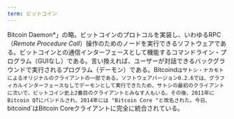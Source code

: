 ```yaml
---
term: ビットコイン
---
```

Bitcoin Daemon*」の略。ビットコインのプロトコルを実装し、いわゆるRPC（*Remote Procedure Call*）操作のためのノードを実行できるソフトウェアである。ビットコインとの通信インターフェースとして機能するコマンドライン・プログラム（GUIなし）である。言い換えれば、ユーザーが対話できるバックグラウンドで実行されるプログラム（デーモン）である。Bitcoind`はサトシ・ナカモトによるオリジナルのクライアントの一部である。ソフトウェアバージョン0.2.6では、グラフィカルインターフェースなしでデーモンとして実行できたため、サトシの最初のクライアントに次いで、ビットコイン史上2番目のクライアントとみなす人もいる。その後、2011年にBitcoin QTにバンドルされ、2014年には "Bitcoin Core "と改名された。今日、`bitcoind`はBitcoin Coreクライアントに完全に統合されている。